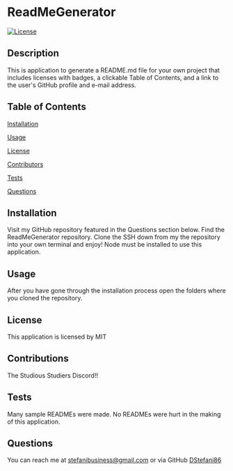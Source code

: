 # ReadMeGenerator

[![License](https://img.shields.io/badge/License-MIT-blue.svg)](http://opensource.org/licenses/MIT)

## Description
This is application to generate a README.md file for your own project that includes licenses with badges, a clickable Table of Contents, and a link to the user's GitHub profile and e-mail address.

## Table of Contents

[Installation](#installation)

[Usage](#usage)

[License](#license)

[Contributors](#contributions)

[Tests](#tests)

[Questions](#questions)


## Installation
Visit my GitHub repository featured in the Questions section below. Find the ReadMeGenerator repository. Clone the SSH down from my the repository into your own terminal and enjoy! Node must be installed to use this application.

## Usage
After you have gone through the installation process open the folders where you cloned the repository. 

## License 
This application is licensed by MIT

## Contributions
The Studious Studiers Discord!!

## Tests
Many sample READMEs were made. No READMEs were hurt in the making of this application.

## Questions
You can reach me at stefanibusiness@gmail.com or via GitHub [DStefani86](https://github.com/DStefani86)
